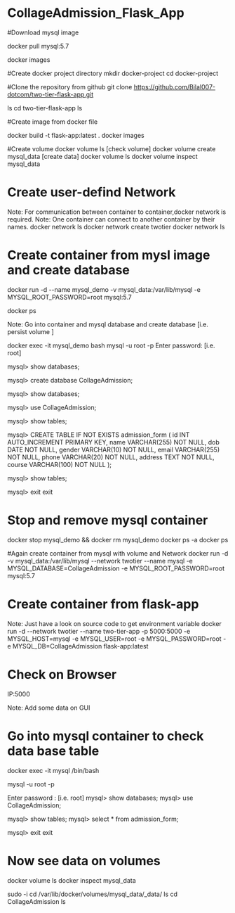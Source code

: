 # CollageAdmission_Flask_App



#Download mysql image 

  
docker pull mysql:5.7

docker images

#Create docker project directory
mkdir docker-project
cd docker-project

#Clone the repository from github
git clone https://github.com/Bilal007-dotcom/two-tier-flask-app.git

ls
cd two-tier-flask-app
ls

#Create image from docker file

docker build -t flask-app:latest   .
docker images

#Create volume
docker volume ls   [check volume]
docker volume create mysql_data  [create data]
docker volume ls
docker volume inspect mysql_data

# Create user-defind Network
Note: For communication between container to container,docker network is required.
Note: One container can connect to another container by their names.
docker network ls
docker network create twotier
docker network ls


# Create container from mysl image and create database

docker run -d --name mysql_demo -v mysql_data:/var/lib/mysql -e MYSQL_ROOT_PASSWORD=root  mysql:5.7
 
docker ps

Note: Go into container and mysql database and create database [i.e. persist volume ]

docker exec -it mysql_demo bash
mysql -u root -p
Enter password:         [i.e. root]

mysql> show databases;

mysql> create database CollageAdmission;

mysql> show databases;

mysql> use CollageAdmission;

mysql> show tables;

mysql> CREATE TABLE IF NOT EXISTS admission_form (
    id INT AUTO_INCREMENT PRIMARY KEY,
    name VARCHAR(255) NOT NULL,
    dob DATE NOT NULL,
    gender VARCHAR(10) NOT NULL,
    email VARCHAR(255) NOT NULL,
    phone VARCHAR(20) NOT NULL,
    address TEXT NOT NULL,
    course VARCHAR(100) NOT NULL
);

mysql> show tables;

mysql> exit
exit

# Stop and remove mysql container

docker stop mysql_demo && docker rm mysql_demo
docker ps -a
docker ps


#Again create container from mysql with volume and Network
docker run -d -v mysql_data:/var/lib/mysql --network twotier --name mysql  -e MYSQL_DATABASE=CollageAdmission  -e MYSQL_ROOT_PASSWORD=root mysql:5.7

# Create container from flask-app
Note: Just have a look on source code to get environment variable
docker run -d --network twotier --name two-tier-app -p 5000:5000 -e MYSQL_HOST=mysql  -e MYSQL_USER=root -e MYSQL_PASSWORD=root -e MYSQL_DB=CollageAdmission  flask-app:latest

# Check on Browser 
 IP:5000 
 
 Note: Add some data on GUI 
 
 # Go into mysql container to check data base table
 
 docker exec -it  mysql /bin/bash
 
 mysql -u root -p 
 
 Enter password :    [i.e. root]
 mysql> show databases;
 mysql> use CollageAdmission;
 
 mysql> show tables;
 mysql> select * from admission_form;
 
 mysql> exit
 exit

# Now see data on volumes
docker volume ls
docker inspect mysql_data 

sudo -i
cd /var/lib/docker/volumes/mysql_data/_data/
ls
cd CollageAdmission
ls
